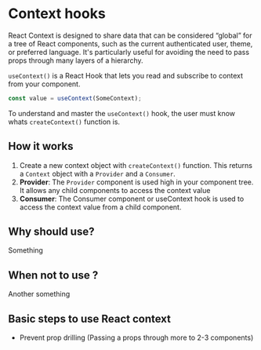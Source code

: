 # Context hooks

React Context is designed to share data that can be considered “global” for a tree of React components, such as the current authenticated user, theme, or preferred language. It's particularly useful for avoiding the need to pass props through many layers of a hierarchy.

`useContext()` is a React Hook that lets you read and subscribe to context from your component.

```javascript
const value = useContext(SomeContext);
```

To understand and master the `useContext()` hook, the user must know whats `createContext()` function is.

## How it works

1. Create a new context object with `createContext()` function. This returns a `Context` object with a `Provider` and a `Consumer`.
2. **Provider**: The `Provider` component is used high in your component tree. It allows any child components to access the context value
3. **Consumer**: The Consumer component or useContext hook is used to access the context value from a child component.

## Why should use?

Something

## When not to use ?

Another something

## Basic steps to use React context

- Prevent prop drilling (Passing a props through more to 2-3 components)
